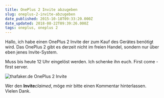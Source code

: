 ```yaml
---
title: OnePlus 2 Invite abzugeben
slug: oneplus-2-invite-abzugeben
date_published: 2015-10-18T09:33:20.000Z
date_updated: 2018-08-22T09:39:26.000Z
tags: oneplus, oneplus 2
---
```


Hallo, ich habe einen OnePlus 2 Invite der zum Kauf des Gerätes benötigt wird. Das OnePlus 2 gibt es derzeit nicht im freien Handel, sondern nur über eben jenes Invite-System. 

Muss bis heute 12 Uhr eingelöst werden. Ich schenke ihn euch. First come - first server.

![thafaker.de OnePlus 2 Invite](__GHOST_URL__/content/images/2015/10/Screenshot-2015-10-18-11-30-21.png)

Wer den **Invite***claimed*, möge mir bitte einen Kommentar hinterlassen. Vielen Dank.
